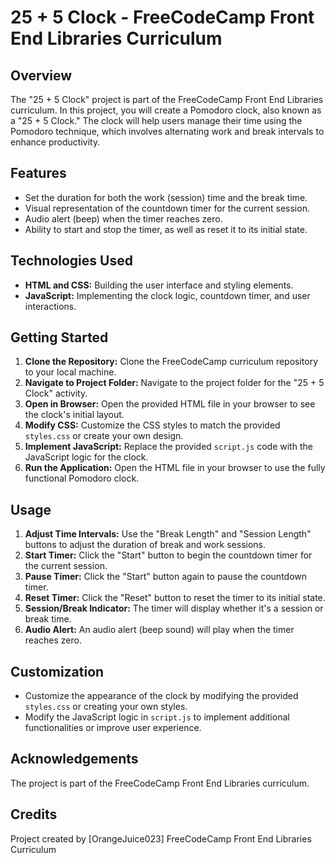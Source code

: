 # 25 + 5 Clock - FreeCodeCamp Front End Libraries Curriculum



## Overview

The "25 + 5 Clock" project is part of the FreeCodeCamp Front End Libraries curriculum. In this project, you will create a Pomodoro clock, also known as a "25 + 5 Clock." The clock will help users manage their time using the Pomodoro technique, which involves alternating work and break intervals to enhance productivity.

## Features

- Set the duration for both the work (session) time and the break time.
- Visual representation of the countdown timer for the current session.
- Audio alert (beep) when the timer reaches zero.
- Ability to start and stop the timer, as well as reset it to its initial state.

## Technologies Used

- **HTML and CSS:** Building the user interface and styling elements.
- **JavaScript:** Implementing the clock logic, countdown timer, and user interactions.

## Getting Started

1. **Clone the Repository:** Clone the FreeCodeCamp curriculum repository to your local machine.
2. **Navigate to Project Folder:** Navigate to the project folder for the "25 + 5 Clock" activity.
3. **Open in Browser:** Open the provided HTML file in your browser to see the clock's initial layout.
4. **Modify CSS:** Customize the CSS styles to match the provided `styles.css` or create your own design.
5. **Implement JavaScript:** Replace the provided `script.js` code with the JavaScript logic for the clock.
6. **Run the Application:** Open the HTML file in your browser to use the fully functional Pomodoro clock.

## Usage

1. **Adjust Time Intervals:** Use the "Break Length" and "Session Length" buttons to adjust the duration of break and work sessions.
2. **Start Timer:** Click the "Start" button to begin the countdown timer for the current session.
3. **Pause Timer:** Click the "Start" button again to pause the countdown timer.
4. **Reset Timer:** Click the "Reset" button to reset the timer to its initial state.
5. **Session/Break Indicator:** The timer will display whether it's a session or break time.
6. **Audio Alert:** An audio alert (beep sound) will play when the timer reaches zero.

## Customization

- Customize the appearance of the clock by modifying the provided `styles.css` or creating your own styles.
- Modify the JavaScript logic in `script.js` to implement additional functionalities or improve user experience.

## Acknowledgements

The project is part of the FreeCodeCamp Front End Libraries curriculum.

## Credits

Project created by [OrangeJuice023]
FreeCodeCamp Front End Libraries Curriculum


